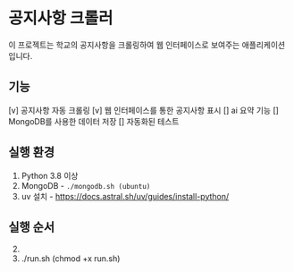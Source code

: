 # 공지사항 크롤러

이 프로젝트는 학교의 공지사항을 크롤링하여 웹 인터페이스로 보여주는 애플리케이션입니다.

## 기능

[v] 공지사항 자동 크롤링
[v] 웹 인터페이스를 통한 공지사항 표시
[] ai 요약 기능
[] MongoDB를 사용한 데이터 저장
[] 자동화된 테스트

## 실행 환경

1. Python 3.8 이상
2. MongoDB - `./mongodb.sh (ubuntu)`
3. uv 설치 - https://docs.astral.sh/uv/guides/install-python/

## 실행 순서

2.
3. ./run.sh (chmod +x run.sh)
